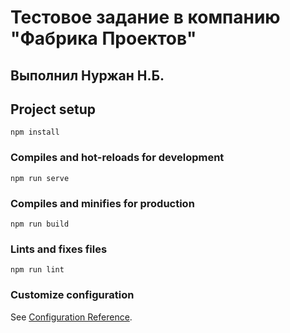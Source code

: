 # Тестовое задание в компанию "Фабрика Проектов"
## Выполнил Нуржан Н.Б.

## Project setup
```
npm install
```

### Compiles and hot-reloads for development
```
npm run serve
```

### Compiles and minifies for production
```
npm run build
```

### Lints and fixes files
```
npm run lint
```

### Customize configuration
See [Configuration Reference](https://cli.vuejs.org/config/).
